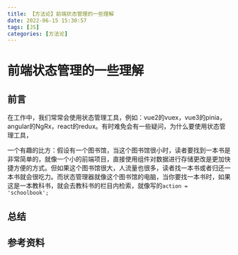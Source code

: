 ```yaml
---
title: 【方法论】前端状态管理的一些理解
date: 2022-06-15 15:30:57
tags: [JS]
categories: [方法论]
---
```


# 前端状态管理的一些理解

## 前言

在工作中，我们常常会使用状态管理工具，例如：vue2的vuex，vue3的pinia，angular的NgRx，react的redux。有时难免会有一些疑问，为什么要使用状态管理工具，

一个有趣的比方：假设有一个图书馆，当这个图书馆很小时，读者要找到一本书是非常简单的，就像一个小的前端项目，直接使用组件对数据进行存储更改是更加快捷方便的方式。但如果这个图书馆很大，人流量也很多，读者找一本书或者归还一本书就会很吃力。而状态管理器就像这个图书馆的电脑，当你要找一本书时，如果这是一本教科书，就会去教科书的栏目内检索，就像写的`action = 'schoolbook';`

## 总结

## 参考资料
